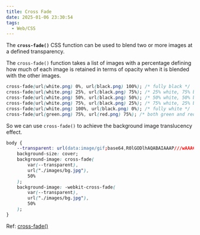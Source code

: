 ```yaml
---
title: Cross Fade
date: 2025-01-06 23:30:54
tags:
  - Web/CSS
---
```

The **`cross-fade()`** CSS function can be used to blend two or more images at a defined transparency.

The `cross-fade()` function takes a list of images with a percentage defining how much of each image is retained in terms of opacity when it is blended with the other images.

```css
cross-fade(url(white.png) 0%, url(black.png) 100%); /* fully black */
cross-fade(url(white.png) 25%, url(black.png) 75%); /* 25% white, 75% black */
cross-fade(url(white.png) 50%, url(black.png) 50%); /* 50% white, 50% black */
cross-fade(url(white.png) 75%, url(black.png) 25%); /* 75% white, 25% black */
cross-fade(url(white.png) 100%, url(black.png) 0%); /* fully white */
cross-fade(url(green.png) 75%, url(red.png) 75%); /* both green and red at 75% */
```

So we can use `cross-fade()` to achieve the background image translucency effect.

```css
body {
    --transparent: url(data:image/gif;base64,R0lGODlhAQABAIAAAP///wAAACH5BAEAAAAALAAAAAABAAEAAAICRAEAOw==);
    background-size: cover;
    background-image: cross-fade(
        var(--transparent),
        url("./images/bg.jpg"),
        50%
    );
    background-image: -webkit-cross-fade(
        var(--transparent),
        url("./images/bg.jpg"),
        50%
    );
}      
```

Ref: [cross-fade()](https://developer.mozilla.org/en-US/docs/Web/CSS/cross-fade)
